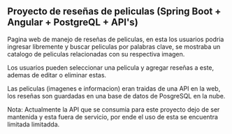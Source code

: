 ## Proyecto de reseñas de peliculas (Spring Boot + Angular + PostgreQL + API's)

Pagina web de manejo de reseñas de peliculas, en esta los usuarios
podria ingresar libremente y buscar peliculas por palabras clave, 
se mostraba un catalogo de peliculas relacionadas con su respectiva imagen.

Los usuarios pueden seleccionar una pelicula y agregar reseñas a este, ademas
de editar o eliminar estas.

Las peliculas (imagenes e informacion) eran traidas de una API en la web, los reseñas
son guardadas en una base de datos de PosgreSQL en la nube. 

Nota: Actualmente la API que se consumia para este proyecto dejo de ser mantenida
y esta fuera de servicio, por ende el uso de esta se encuentra limitada limitadda.
